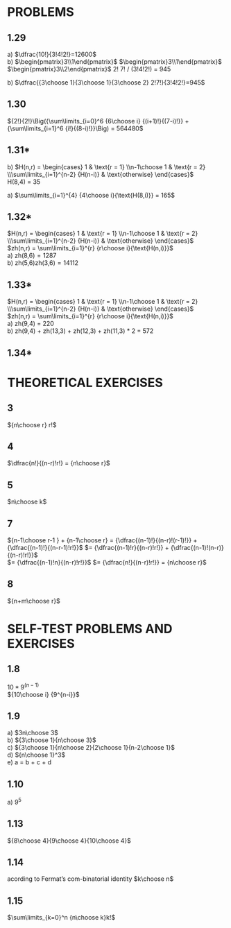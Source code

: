 # PROBLEMS
## 1.29
a) $\dfrac{10!}{3!4!2!}=12600$  
b) $\begin{pmatrix}3\\1\end{pmatrix}$ $\begin{pmatrix}3\\1\end{pmatrix}$ 
$\begin{pmatrix}3\\2\end{pmatrix}$ 2! 7! / (3!4!2!) = 945  

b) $\dfrac{{3\choose 1}{3\choose 1}{3\choose 2} 2!7!}{3!4!2!}=945$

## 1.30
${2!}{2!}\Big({\sum\limits_{i=0}^6 {6\choose i} {(i+1)!}{(7-i)!}} + {\sum\limits_{i=1}^6 {i!}{(8-i)!}}\Big) = 564480$

## 1.31*
b) $H(n,r) = \begin{cases} 1 & \text{r = 1} \\n-1\choose 1 & \text{r = 2} \\\sum\limits_{i=1}^{n-2} {H(n-i)} & \text{otherwise} \end{cases}$  
   H(8,4) = 35

a) $\sum\limits_{i=1}^{4} {4\choose i}{\text{H(8,i)}} = 165$

## 1.32* 
$H(n,r) = \begin{cases} 1 & \text{r = 1} \\n-1\choose 1 & \text{r = 2} \\\sum\limits_{i=1}^{n-2} {H(n-i)} & \text{otherwise} \end{cases}$  
$zh(n,r) = \sum\limits_{i=1}^{r} {r\choose i}{\text{H(n,i)}}$  
a) $\text{zh(8,6)} = 1287$  
b) $\text{zh(5,6)zh(3,6)} = 14112$

## 1.33*
$H(n,r) = \begin{cases} 1 & \text{r = 1} \\n-1\choose 1 & \text{r = 2} \\\sum\limits_{i=1}^{n-2} {H(n-i)} & \text{otherwise} \end{cases}$  
$zh(n,r) = \sum\limits_{i=1}^{r} {r\choose i}{\text{H(n,i)}}$  
a) $\text{zh(9,4) = 220}$  
b) $\text{zh(9,4) + zh(13,3) + zh(12,3) + zh(11,3) * 2 = 572}$

## 1.34*




# THEORETICAL EXERCISES
## 3
${n\choose r} r!$

## 4
$\dfrac{n!}{(n-r)!r!} = {n\choose r}$

## 5
$n\choose k$

## 7
${n-1\choose r-1 } + {n-1\choose r} = {\dfrac{(n-1)!}{(n-r)!(r-1)!}} + {\dfrac{(n-1)!}{(n-r-1)!r!}}$
$= {\dfrac{(n-1)!r}{(n-r)!r!}} + {\dfrac{(n-1)!(n-r)}{(n-r)!r!}}$  
$= {\dfrac{(n-1)!n}{(n-r)!r!}}$ 
$= {\dfrac{n!}{(n-r)!r!}} = {n\choose r}$

## 8 
${n+m\choose r}$



# SELF-TEST PROBLEMS AND EXERCISES
## 1.8 
$10 * 9^{(n-1)}$  
${10\choose i} {9^{n-i}}$

## 1.9
a) $3n\choose 3$  
b) ${3\choose 1}{n\choose 3}$  
c) ${3\choose 1}{n\choose 2}{2\choose 1}{n-2\choose 1}$  
d) ${n\choose 1}^3$  
e) a = b + c + d


## 1.10
a) $9^5$  

## 1.13
${8\choose 4}{9\choose 4}{10\choose 4}$

## 1.14
acording to Fermat’s com-binatorial identity $k\choose n$

## 1.15
$\sum\limits_{k=0}^n {n\choose k}k!$